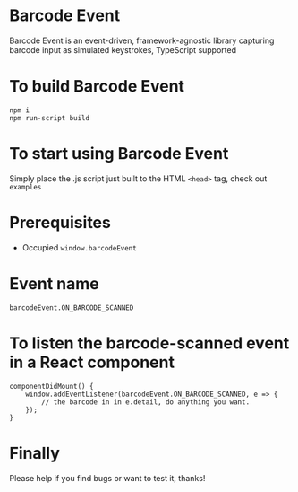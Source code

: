 ﻿Barcode Event
=============

Barcode Event is an event-driven, framework-agnostic library capturing barcode input as simulated keystrokes, TypeScript supported

# To build Barcode Event
```
npm i
npm run-script build
```

# To start using Barcode Event
Simply place the .js script just built to the HTML `<head>` tag, check out `examples`

# Prerequisites
*  Occupied `window.barcodeEvent`

# Event name
```
barcodeEvent.ON_BARCODE_SCANNED
```

# To listen the barcode-scanned event in a React component
```
componentDidMount() {
    window.addEventListener(barcodeEvent.ON_BARCODE_SCANNED, e => {
        // the barcode in in e.detail, do anything you want.
    });
}
```
# Finally
Please help if you find bugs or want to test it, thanks!